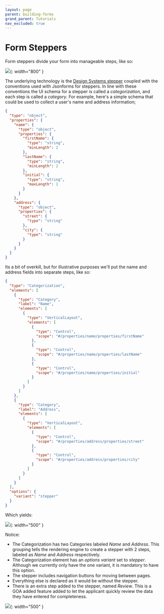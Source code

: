 ```yaml
---
layout: page
parent: building-forms
grand_parent: Tutorials
nav_excluded: true
---
```


# Form Steppers

Form steppers divide your form into manageable steps, like so:

![](/adsp-monorepo/assets/form-service/formAppExample.png){: width="800" }

The underlying technology is the [Design Systems stepper](https://design.alberta.ca/components/form-stepper#tab-0) coupled with the conventions used with Jsonforms for steppers. In line with these conventions the UI schema for a stepper is called a _categorization_, and each step is called a _category_. For example, here's a simple schema that could be used to collect a user's name and address information;

```json
{
  "type": "object",
  "properties": {
    "name": {
      "type": "object",
      "properties": {
        "firstName": {
          "type": "string",
          "minLength": 2
        },
        "lastName": {
          "type": "string",
          "minLength": 2
        },
        "initial": {
          "type": "string",
          "maxLength": 1
        }
      }
    },
    "address": {
      "type": "object",
      "properties": {
        "street": {
          "type": "string"
        },
        "city": {
          "type": "string"
        }
      }
    }
  }
}
```

Its a bit of overkill, but for illustrative purposes we'll put the name and address fields into separate steps, like so:

```json
{
  "type": "Categorization",
  "elements": [
    {
      "type": "Category",
      "label": "Name",
      "elements": [
        {
          "type": "VerticalLayout",
          "elements": [
            {
              "type": "Control",
              "scope": "#/properties/name/properties/firstName"
            },
            {
              "type": "Control",
              "scope": "#/properties/name/properties/lastName"
            },
            {
              "type": "Control",
              "scope": "#/properties/name/properties/initial"
            }
          ]
        }
      ]
    },
    {
      "type": "Category",
      "label": "Address",
      "elements": [
        {
          "type": "VerticalLayout",
          "elements": [
            {
              "type": "Control",
              "scope": "#/properties/address/properties/street"
            },
            {
              "type": "Control",
              "scope": "#/properties/address/properties/city"
            }
          ]
        }
      ]
    }
  ],
  "options": {
    "variant": "stepper"
  }
}
```

Which yields:

![](/adsp-monorepo/assets/form-service/stepperExample.png){: width="500" }

Notice:

- The Categorization has two Categories labeled _Name_ and _Address_. This grouping tells the rendering engine to create a stepper with 2 steps, labeled as _Name_ and _Address_ respectively.
- The Categorization element has an _options variant_ set to _stepper_. Although we currently only have the one variant, it is mandatory to have this option.
- The stepper includes navigation buttons for moving between pages.
- Everything else is declared as it would be without the stepper.
- There is an extra step added to the stepper, named _Review_. This is a GOA added feature added to let the applicant quickly review the data they have entered for completeness.

![](/adsp-monorepo/assets/form-service/stepperReview.png){: width="500" }
